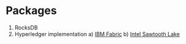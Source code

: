 # Packages
1) RocksDB
2) Hyperledger implementation
  a) [IBM Fabric](https://github.com/hyperledger/fabric)
  b) [Intel Sawtooth Lake](https://github.com/intelledger)
